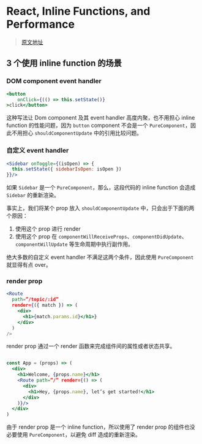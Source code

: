 # React, Inline Functions, and Performance

> [原文地址](https://cdb.reacttraining.com/react-inline-functions-and-performance-bdff784f5578)

## 3 个使用 inline function 的场景

### DOM component event handler

```jsx
<button
	onClick={(() => this.setState()}
>click</button>
```

这种写法让 Dom component 及其 event handler 高度内聚，也不用担心 inline function 的性能问题，因为 `button` component 不会是一个 `PureComponent`，因此不用担心 `shouldComponentUpdate` 中的引用比较问题。

### 自定义 event handler

```jsx
<Sidebar onToggle={(isOpen) => {
  this.setState({ sidebarIsOpen: isOpen })
}}/>
```

如果 `Sidebar` 是一个 `PureComponent`，那么，这段代码的 inline function 会造成 `Sidebar` 的重新渲染。

事实上，我们将某个 prop 放入 `shouldComponentUpdate` 中，只会出于下面的两个原因：

1. 使用这个 prop 进行 render
2. 使用这个 prop 在 `componentWillReceiveProps`、`componentDidUpdate`、`componentWillUpdate` 等生命周期中执行副作用。

绝大多数的自定义 event handler 不满足这两个条件，因此使用 `PureComponent` 就显得有点 over。

### render prop

```jsx
<Route
  path=”/topic/:id”
  render={({ match }) => (
    <div>
      <h1>{match.params.id}</h1>}
    </div>
  )
/>
```

render prop 通过一个 render 函数来完成组件间的属性或者状态共享。

```jsx

const App = (props) => (
  <div>
    <h1>Welcome, {props.name}</h1>
    <Route path=”/” render={() => (
      <div>
        <h1>Hey, {props.name}, let’s get started!</h1>
      </div>
    )}/>
  </div>
)
```

由于 render prop 是一个 inline function，所以使用了 render prop 的组件也没必要使用 `PureComponent`，以避免 diff 造成的重新渲染。



